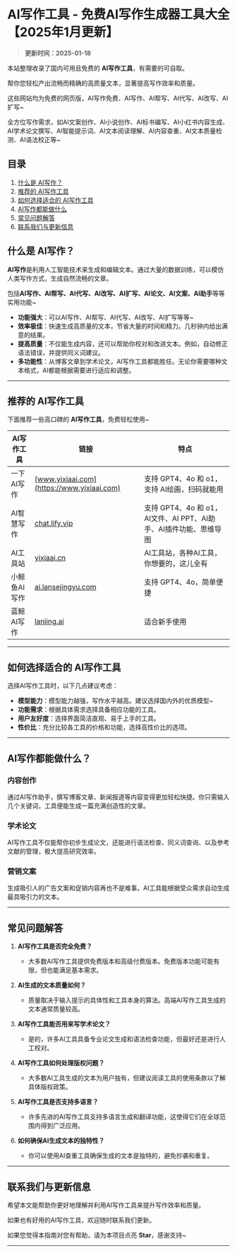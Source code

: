 # AI写作工具 - 免费AI写作生成器工具大全【2025年1月更新】

> **更新时间：2025-01-18** 

本站整理收录了国内可用且免费的 **AI写作工具**，有需要的可自取。

帮你您轻松产出流畅而精确的高质量文本，显著提高写作效率和质量。

这些网站均为免费的网页版，AI写作免费、AI写作、AI帮写、AI代写、AI改写、AI扩写~

全方位写作需求，如AI文案创作、AI小说创作、AI标书编写、AI小红书内容生成、AI学术论文撰写、AI智能提示词、AI文本阅读理解、AI内容查重、AI文本质量检测、AI语法校正等~

## **目录**

1. [什么是 AI写作？](#什么是-ai写作)
2. [推荐的 AI写作工具](#推荐的-ai写作工具)
3. [如何选择适合的 AI写作工具](#如何选择适合的-ai写作工具)
4. [AI写作都能做什么](#AI写作都能做什么)
5. [常见问题解答](#常见问题解答)
6. [联系我们与更新信息](#联系我们与更新信息)

## **什么是 AI写作？**

**AI写作**是利用人工智能技术来生成和编辑文本。通过大量的数据训练，可以模仿人类写作方式，生成自然流畅的文章。

包括**AI写作、AI帮写、AI代写、AI改写、AI扩写、AI论文、AI文案、AI助手**等等实用功能~

- **功能强大**：可以AI写作、AI帮写、AI代写、AI改写、AI扩写等等~
- **效率极佳**：快速生成高质量的文本，节省大量的时间和精力。几秒钟内给出满意的结果。
- **提高质量**：不仅能生成内容，还可以帮助你校对和改进文本。例如，自动修正语法错误，并提供同义词建议。
- **多功能性**：从博客文章到学术论文，AI写作工具都能胜任。无论你需要哪种文本格式，AI都能根据需要进行适应和调整。

---

## 推荐的 AI写作工具

下面推荐一些高口碑的 **AI写作工具**，免费轻松使用~

| AI写作工具 | 链接 | 特点 |
| --- | --- | --- |
| 一下AI写作 | [www.yixiaai.com](https://www.yixiaai.com) | 支持 GPT4、4o 和 o1，支持 AI绘画，扫码就能用 | 
| AI智慧写作 | [chat.lify.vip](https://chat.lify.vip) | 支持 GPT4、4o 和 o1，AI文件、AI PPT、AI助手、AI插件功能、思维导图 |
| AI工具站 | [yixiaai.cn](https://yixiaai.cn) | AI工具站，各种AI工具，你想要的，这儿全有 |
| 小鲸鱼AI写作 | [ai.lansejingyu.com](https://ai.lansejingyu.com) | 支持 GPT4、4o，简单便捷 |
| 蓝鲸AI写作 | [lanjing.ai](https://lanjing.ai) | 适合新手使用 |

---

## 如何选择适合的 AI写作工具

选择AI写作工具时，以下几点建议考虑：

- **模型能力**：模型能力越强，写作水平越高。建议选择国内外的优质模型~
- **功能需求**：根据具体需求选择具备相应功能的工具。
- **用户友好度**：选择界面简洁直观、易于上手的工具。
- **性价比**：充分比较各工具的价格和功能，选择高性价比的选项。

---

## AI写作都能做什么？

### 内容创作

通过AI写作助手，撰写博客文章、新闻报道等内容变得更加轻松快捷。你只需输入几个关键词，工具便能生成一篇充满创造性的文章。

### 学术论文

AI写作工具不仅能帮你初步生成论文，还能进行语法检查、同义词查询、以及参考文献的管理，极大提高研究效率。

### 营销文案

生成吸引人的广告文案和促销内容再也不是难事。AI工具能根据受众需求自动生成最具吸引力的文本。

---

## 常见问题解答

1. **AI写作工具是否完全免费？**
    - 大多数AI写作工具提供免费版本和高级付费版本。免费版本功能可能有限，但也能满足基本需求。

2. **AI生成的文本质量如何？**
    - 质量取决于输入提示的具体性和工具本身的算法。高端AI写作工具生成的文本通常质量较高。

3. **AI写作工具能否用来写学术论文？**
    - 是的，许多AI工具具备专业论文生成和语法检查功能，但最好还是进行人工校对。

4. **AI写作工具如何处理版权问题？**
    - 大多数AI工具生成的文本为用户独有，但建议阅读工具的使用条款以了解具体版权政策。

5. **AI写作工具是否支持多语言？**
    - 许多先进的AI写作工具支持多语言生成和翻译功能，这使得它们在全球范围内得到广泛应用。

6. **如何确保AI生成文本的独特性？**
    - 你可以使用AI查重工具确保生成的文本是独特的，避免抄袭和重复。

---

## 联系我们与更新信息

希望本文能帮助你更好地理解并利用AI写作工具来提升写作效率和质量。

如果也有好用的AI写作工具，欢迎随时联系我们更新。

如果您觉得本指南对您有帮助，请为本项目点亮 **Star**，感谢支持~

---

